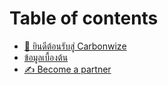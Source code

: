 # Table of contents

* [👋 ยินดีต้อนรับสู่ Carbonwize](README.md)
* [ข้อมูลเบื้องต้น](undefined.md)
* [✍️ Become a partner](become-a-partner.md)
